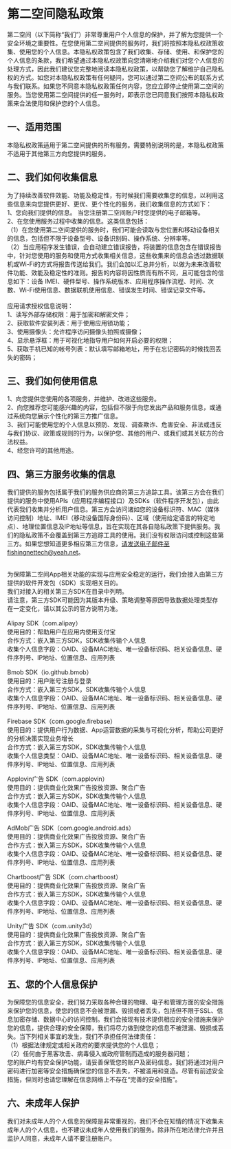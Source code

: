 # 第二空间隐私政策
第二空间（以下简称“我们”）非常尊重用户个人信息的保护，并了解为您提供一个安全环境之重要性。在您使用第二空间提供的服务时，我们将按照本隐私权政策收集、使用您的个人信息。本隐私权政策包含了我们收集、存储、使用、和保护您的个人信息的条款，我们希望通过本隐私权政策向您清晰地介绍我们对您个人信息的处理方式，因此我们建议您完整地阅读本隐私权政策，以帮助您了解维护自己隐私权的方式。如您对本隐私权政策有任何疑问，您可以通过第二空间公布的联系方式与我们联系。如果您不同意本隐私权政策任何内容，您应立即停止使用第二空间的服务。当您使用第二空间提供的任一服务时，即表示您已同意我们按照本隐私权政策来合法使用和保护您的个人信息。
## 一、适用范围
本隐私权政策适用于第二空间提供的所有服务。需要特别说明的是，本隐私权政策不适用于其他第三方向您提供的服务。
## 二、我们如何收集信息
为了持续改善软件效能、功能及稳定性，有时候我们需要收集您的信息，以利用这些信息来向您提供更好、更优、更个性化的服务，我们收集信息的方式如下：
<br>1、您向我们提供的信息。 当您注册第二空间账户时您提供的电子邮箱等。
<br>2、在您使用服务过程中收集的信息。这类信息包括：
<br>（1）在您使用第二空间提供的服务时，我们可能会读取与您位置和移动设备相关的信息，包括但不限于设备型号、设备识别码、操作系统、分辨率等。
<br>（2）当应用程序发生错误，会自动建立错误报告，将装置的信息包含在错误报告中，针对您使用的服务和使用方式收集相关信息，这些收集来的信息会透过数据联机或Wi-Fi的方式将报告传送给我们。我们会加以汇总并分析，以做为未来改善软件功能、效能及稳定性的准则。报告的内容将因性质而有所不同，且可能包含的信息如下：设备 IMEI、硬件型号、操作系统版本、应用程序操作流程、时间、次数、Wi-Fi使用信息、数据联机使用信息、错误发生时间、错误记录文件等。
<br><br>应用请求授权信息说明：
<br>1、读写外部存储权限：用于加密和解密文件；
<br>2、获取软件安装列表：用于使用应用锁功能；
<br>3、使用摄像头：允许程序访问摄像头拍照或摄像；
<br>4、显示悬浮框：用于可视化地指导用户如何开启必要的权限；
<br>5、获取手机已知的帐号列表：默认填写邮箱地址，用于在忘记密码的时候找回丢失的密码；
## 三、我们如何使用信息
1、向您提供您使用的各项服务，并维护、改进这些服务。
<br>2、向您推荐您可能感兴趣的内容，包括但不限于向您发出产品和服务信息，或通过系统向您展示个性化的第三方推广信息。
<br>3、我们可能使用您的个人信息以预防、发现、调查欺诈、危害安全、非法或违反与我们协议、政策或规则的行为，以保护您、其他的用户、或我们或其关联方的合法权益。
<br>4、经您许可的其他用途。
## 四、第三方服务收集的信息
我们提供的服务包括属于我们的服务供应商的第三方追踪工具。该第三方会在我们提供的服务中使用APIs（应用程序编程接口）及SDKs（软件程序开发包），由此代表我们收集并分析用户信息。第三方会访问诸如您的设备标识符、MAC（媒体访问控制）地址、IMEI（移动设备国际身份码）、区域（使用给定语言的特定地点）、地理位置信息及IP地址等信息，旨在实现在其各自隐私政策下提供服务。我们的隐私政策不会覆盖到第三方追踪工具的使用。我们没有权限访问或控制这些第三方。如果您想知道更多相应第三方信息，请发送电子邮件至fishingnettech@yeah.net。

<br>为保障第二空间App相关功能的实现与应用安全稳定的运行，我们会接入由第三方提供的软件开发包（SDK）实现相关目的。
<br>我们对接入的相关第三方SDK在目录中列明。
<br>请注意，第三方SDK可能因为其版本升级、策略调整等原因导致数据处理类型存在一定变化，请以其公示的官方说明为准。

Alipay SDK（com.alipay）
<br>使用目的：帮助用户在应用内使用支付宝
<br>合作方式：嵌入第三方SDK，SDK收集传输个人信息
<br>收集个人信息字段：OAID、设备MAC地址、唯一设备标识码、相关设备信息、硬件序列号、IP地址、位置信息、应用列表

Bmob SDK（io.github.bmob）
<br>使用目的：用户账号注册与登录
<br>合作方式：嵌入第三方SDK，SDK收集传输个人信息
<br>收集个人信息字段：OAID、设备MAC地址、唯一设备标识码、相关设备信息、硬件序列号、IP地址、位置信息、应用列表

Firebase SDK（com.google.firebase）
<br>使用目的：提供用户行为数据、App运营数据的采集与可视化分析，帮助公司更好的分析决策实现业务增长
<br>合作方式：嵌入第三方SDK，SDK收集传输个人信息
<br>收集个人信息类型：OAID、设备MAC地址、唯一设备标识码、相关设备信息、硬件序列号、IP地址、位置信息、应用列表

Applovin广告 SDK（com.applovin）
<br>使用目的：提供商业化效果广告投放资源、聚合广告
<br>合作方式：嵌入第三方SDK，SDK收集传输个人信息
<br>收集个人信息字段：OAID、设备MAC地址、唯一设备标识码、相关设备信息、硬件序列号、IP地址、位置信息、应用列表

AdMob广告 SDK（com.google.android.ads）
<br>使用目的：提供商业化效果广告投放资源、聚合广告
<br>合作方式：嵌入第三方SDK，SDK收集传输个人信息
<br>收集个人信息字段：OAID、设备MAC地址、唯一设备标识码、相关设备信息、硬件序列号、IP地址、位置信息、应用列表

Chartboost广告 SDK（com.chartboost）
<br>使用目的：提供商业化效果广告投放资源、聚合广告
<br>合作方式：嵌入第三方SDK，SDK收集传输个人信息
<br>收集个人信息字段：OAID、设备MAC地址、唯一设备标识码、相关设备信息、硬件序列号、IP地址、位置信息、应用列表

Unity广告 SDK（com.unity3d）
<br>使用目的：提供商业化效果广告投放资源、聚合广告
<br>合作方式：嵌入第三方SDK，SDK收集传输个人信息
<br>收集个人信息字段：OAID、设备MAC地址、唯一设备标识码、相关设备信息、硬件序列号、IP地址、位置信息、应用列表

## 五、您的个人信息保护
为保障您的信息安全，我们努力采取各种合理的物理、电子和管理方面的安全措施来保护您的信息，使您的信息不会被泄漏、毁损或者丢失，包括但不限于SSL、信息加密存储、数据中心的访问控制。我们会按现有技术提供相应的安全措施来保护您的信息，提供合理的安全保障，我们将尽力做到使您的信息不被泄漏、毁损或丢失。当下列相关事宜的发生，我们不承担任何法律责任：
<br>（1）根据法律规定或相关政府的要求提供您的个人信息；
<br>（2）任何由于黑客攻击、病毒侵入或政府管制而造成的服务器问题；
<br>您的账户均有安全保护功能，请妥善保管您的账户及密码信息。我们将通过对用户密码进行加密等安全措施确保您的信息不丢失，不被滥用和变造。尽管有前述安全措施，但同时也请您理解在信息网络上不存在“完善的安全措施”。
## 六、未成年人保护
我们对未成年人的个人信息的保障是非常重视的，我们不会在知情的情况下收集未成年人的个人信息，也不建议未成年人使用我们的服务。除非所在地法律允许并且监护人同意，未成年人请不要注册账户。
